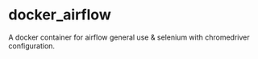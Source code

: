 # docker_airflow

A docker container for airflow general use & selenium with chromedriver configuration.
